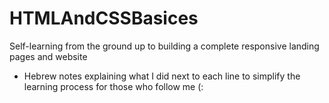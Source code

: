 # HTMLAndCSSBasices
Self-learning from the ground up to building a complete responsive landing pages and website
+ Hebrew notes explaining what I did next to each line to simplify the learning process for those who follow me (:

